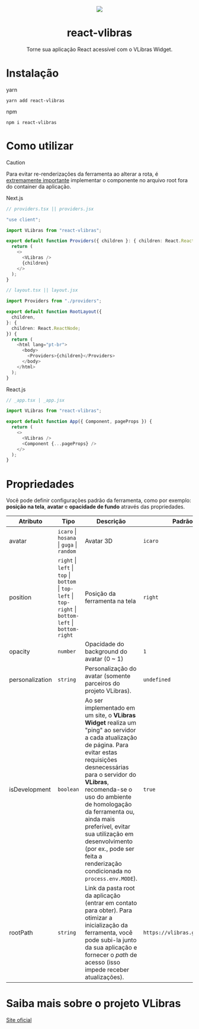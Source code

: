 <div align="center">
<img src="https://i.imgur.com/Pgyuysn.png" />

# react-vlibras

Torne sua aplicação React acessível com o VLibras Widget.

</div>

# Instalação

yarn

```
yarn add react-vlibras
```

npm

```
npm i react-vlibras
```

# Como utilizar

> [!CAUTION]
> Para evitar re-renderizações da ferramenta ao alterar a rota, é <u>extremamente importante</u> implementar o componente no arquivo root fora do container da aplicação.

Next.js

```typescript
// providers.tsx || providers.jsx

"use client";

import VLibras from "react-vlibras";

export default function Providers({ children }: { children: React.ReactNode }) {
  return (
    <>
      <VLibras />
      {children}
    </>
  );
}
```

```typescript
// layout.tsx || layout.jsx

import Providers from "./providers";

export default function RootLayout({
  children,
}: {
  children: React.ReactNode;
}) {
  return (
    <html lang="pt-br">
      <body>
        <Providers>{children}</Providers>
      </body>
    </html>
  );
}
```

React.js

```typescript
// _app.tsx | _app.jsx

import VLibras from "react-vlibras";

export default function App({ Component, pageProps }) {
  return (
    <>
      <VLibras />
      <Component {...pageProps} />
    </>
  );
}
```

# Propriedades

Você pode definir configurações padrão da ferramenta, como por exemplo: **posição na tela**, **avatar** e **opacidade de fundo** através das propriedades.

| Atributo        | Tipo                                                                                                   | Descrição                                                                                                                                                                                                                                                                                                                                                                                                  | Padrão                       |
| --------------- | ------------------------------------------------------------------------------------------------------ | ---------------------------------------------------------------------------------------------------------------------------------------------------------------------------------------------------------------------------------------------------------------------------------------------------------------------------------------------------------------------------------------------------------- | ---------------------------- |
| avatar          | `icaro` \| `hosana` \| `guga` \| `random`                                                              | Avatar 3D                                                                                                                                                                                                                                                                                                                                                                                                  | `icaro`                      |
| position        | `right` \| `left` \| `top` \| `bottom` \| `top-left` \| `top-right` \| `bottom-left` \| `bottom-right` | Posição da ferramenta na tela                                                                                                                                                                                                                                                                                                                                                                              | `right`                      |
| opacity         | `number`                                                                                               | Opacidade do background do avatar (0 ~ 1)                                                                                                                                                                                                                                                                                                                                                                  | `1`                          |
| personalization | `string`                                                                                               | Personalização do avatar (somente parceiros do projeto VLibras).                                                                                                                                                                                                                                                                                                                                           | `undefined`                  |
| isDevelopment   | `boolean`                                                                                              | Ao ser implementado em um site, o **VLibras Widget** realiza um "ping" ao servidor a cada atualização de página. Para evitar estas requisições desnecessárias para o servidor do **VLibras**, recomenda-se o uso do ambiente de homologação da ferramenta ou, ainda mais preferível, evitar sua utilização em desenvolvimento (por ex., pode ser feita a renderização condicionada no `process.env.MODE`). | `true`                       |
| rootPath        | `string`                                                                                               | Link da pasta root da aplicação (entrar em contato para obter). Para otimizar a inicialização da ferramenta, você pode subi-la junto da sua aplicação e fornecer o _path_ de acesso (isso impede receber atualizações).                                                                                                                                                                                    | `https://vlibras.gov.br/app` |

# Saiba mais sobre o projeto VLibras

<a href="https://www.gov.br/governodigital/pt-br/vlibras">Site oficial</a>
